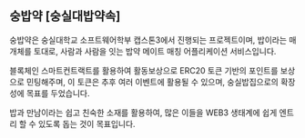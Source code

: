 ## 숭밥약 [숭실대밥약속]

숭밥약은 숭실대학교 소프트웨어학부 캡스톤3에서 진행되는 프로젝트이며,
밥이라는 매개체를 토대로, 사람과 사람을 잇는 밥약 메이트 매칭 어플리케이션 서비스입니다.

블록체인 스마트컨트랙트를 활용하여 활동보상으로 ERC20 토큰 기반의 포인트를 보상으로 민팅해주며, 
이 토큰은 추후 여러 이벤트에 활용될 수 있으며, 숭실밥집으로의 확장성에 목표를 두었습니다.

밥과 만남이라는 쉽고 친숙한 소재를 활용하여, 많은 이들을 WEB3 생태계에 쉽게 엔트리 할 수 있도록 돕는 것이 목표입니다.
